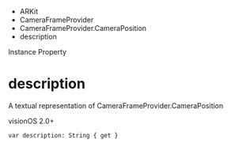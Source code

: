 

- ARKit
- CameraFrameProvider
- CameraFrameProvider.CameraPosition
-  description 

Instance Property

# description

A textual representation of CameraFrameProvider.CameraPosition

visionOS 2.0+

``` source
var description: String { get }
```

